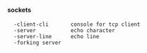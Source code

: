 #### sockets
      -client-cli       console for tcp client
      -server           echo character
      -server-line      echo line
      -forking server   
